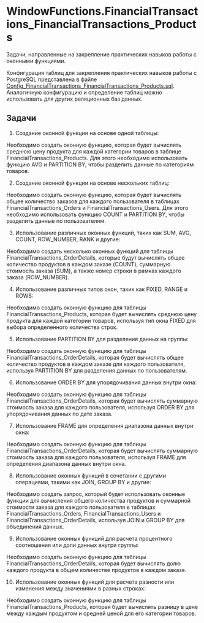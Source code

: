 # WindowFunctions.FinancialTransactions_FinancialTransactions_Products

Задачи, направленные на закрепление практических навыков работы с оконными функциями.

Конфигурация таблиц для закрепления практических навыков работы с PostgreSQL представлена в файле [Config_FinancialTransactions_FinancialTransactions_Products.sql](../../../sql/postgresql/Config_FinancialTransactions_FinancialTransactions_Products.sql). 
Аналогичную конфигурацию и определение таблиц можно использовать для других реляционных баз данных. 

## Задачи

1. Создание оконной функции на основе одной таблицы:

Необходимо создать оконную функцию, которая будет вычислять среднюю цену продукта для каждой категории товаров в таблице FinancialTransactions_Products. Для этого необходимо использовать функцию AVG и PARTITION BY, чтобы разделить данные по категориям товаров.

2. Создание оконной функции на основе нескольких таблиц:

Необходимо создать оконную функцию, которая будет вычислять общее количество заказов для каждого пользователя в таблицах FinancialTransactions_Orders и FinancialTransactions_Users. Для этого необходимо использовать функцию COUNT и PARTITION BY, чтобы разделить данные по пользователям.

3. Использование различных оконных функций, таких как SUM, AVG, COUNT, ROW_NUMBER, RANK и другие:

Необходимо создать несколько оконных функций для таблицы FinancialTransactions_OrderDetails, которые будут вычислять общее количество продуктов в каждом заказе (COUNT), суммарную стоимость заказа (SUM), а также номер строки в рамках каждого заказа (ROW_NUMBER).

4. Использование различных типов окон, таких как FIXED, RANGE и ROWS:

Необходимо создать оконную функцию для таблицы FinancialTransactions_Products, которая будет вычислять среднюю цену продукта для каждой категории товаров, используя тип окна FIXED для выбора определенного количества строк.

5. Использование PARTITION BY для разделения данных на группы:

Необходимо создать оконную функцию для таблицы FinancialTransactions_OrderDetails, которая будет вычислять общее количество продуктов в каждом заказе для каждого пользователя, используя PARTITION BY для разделения данных по пользователям.

6. Использование ORDER BY для упорядочивания данных внутри окна:

Необходимо создать оконную функцию для таблицы FinancialTransactions_OrderDetails, которая будет вычислять суммарную стоимость заказа для каждого пользователя, используя ORDER BY для упорядочивания данных по дате заказа.

7. Использование FRAME для определения диапазона данных внутри окна:

Необходимо создать оконную функцию для таблицы FinancialTransactions_OrderDetails, которая будет вычислять суммарную стоимость заказа для каждого пользователя, используя FRAME для определения диапазона данных внутри окна.

8. Использование оконных функций в сочетании с другими операциями, такими как JOIN, GROUP BY и другие:

Необходимо создать запрос, который будет использовать оконные функции для вычисления общего количества продуктов и суммарной стоимости заказа для каждого пользователя в таблицах FinancialTransactions_Orders, FinancialTransactions_Users и FinancialTransactions_OrderDetails, используя JOIN и GROUP BY для объединения данных.

9. Использование оконных функций для расчета процентного соотношения или доли данных внутри группы:

Необходимо создать оконную функцию для таблицы FinancialTransactions_OrderDetails, которая будет вычислять долю каждого продукта в общем количестве продуктов в каждом заказе.

10. Использование оконных функций для расчета разности или изменения между значениями в разных строках:

Необходимо создать оконную функцию для таблицы FinancialTransactions_Products, которая будет вычислять разницу в цене между каждым продуктом и средней ценой для его категории товаров.
